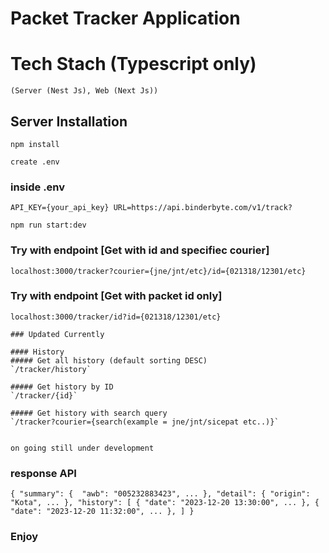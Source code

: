 # Packet Tracker Application 
# Tech Stach (Typescript only) 
`(Server (Nest Js), Web (Next Js))`

## Server Installation

`npm install`

`create .env`

### inside .env

`API_KEY={your_api_key}
URL=https://api.binderbyte.com/v1/track?`

`npm run start:dev`

### Try with endpoint [Get with id and specifiec courier]
`localhost:3000/tracker?courier={jne/jnt/etc}/id={021318/12301/etc}`

### Try with endpoint [Get with packet id only]
`localhost:3000/tracker/id?id={021318/12301/etc}`

```
### Updated Currently

#### History
##### Get all history (default sorting DESC)
`/tracker/history`

##### Get history by ID
`/tracker/{id}`

##### Get history with search query
`/tracker?courier={search(example = jne/jnt/sicepat etc..)}`


on going still under development
```


### response API
`{
  "summary": { 
        "awb": "005232883423",
        ...
    },
    "detail": {
        "origin": "Kota",
        ...
    },
    "history": [
        {
            "date": "2023-12-20 13:30:00",
            ...
        },
        {
            "date": "2023-12-20 11:32:00",
            ...
        },
    ]
}`

### Enjoy
